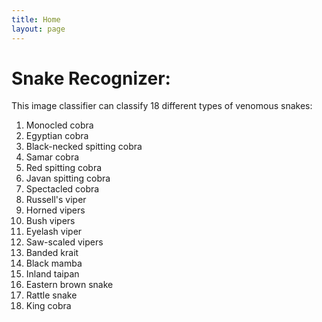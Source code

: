 ```yaml
---
title: Home
layout: page
---
```

# Snake Recognizer:
This image classifier can classify 18 different types of venomous snakes: <br/>

1. Monocled cobra
2. Egyptian cobra
3. Black-necked spitting cobra
4. Samar cobra
5. Red spitting cobra
6. Javan spitting cobra
7. Spectacled cobra
8. Russell's viper
9. Horned vipers
10. Bush vipers
11. Eyelash viper
12. Saw-scaled vipers
13. Banded krait
14. Black mamba
15. Inland taipan
16. Eastern brown snake
17. Rattle snake
18. King cobra
